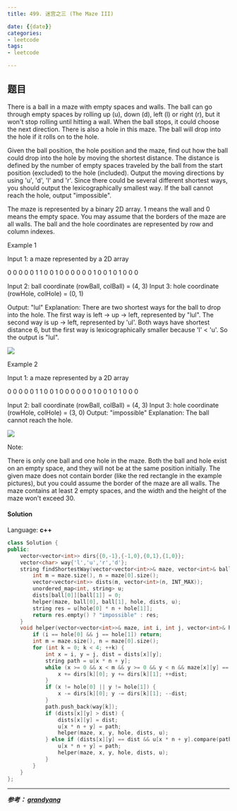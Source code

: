 ```yaml
---
title: 499. 迷宫之三 (The Maze III)

date: {{date}}
categories:
- leetcode
tags:
- leetcode

---
```

## 题目
There is a ball in a maze with empty spaces and walls. The ball can go through empty spaces by rolling up (u), down (d), left (l) or right (r), but it won't stop rolling until hitting a wall. When the ball stops, it could choose the next direction. There is also a hole in this maze. The ball will drop into the hole if it rolls on to the hole.

Given the ball position, the hole position and the maze, find out how the ball could drop into the hole by moving the shortest distance. The distance is defined by the number of empty spaces traveled by the ball from the start position (excluded) to the hole (included). Output the moving directions by using 'u', 'd', 'l' and 'r'. Since there could be several different shortest ways, you should output the lexicographically smallest way. If the ball cannot reach the hole, output "impossible".

The maze is represented by a binary 2D array. 1 means the wall and 0 means the empty space. You may assume that the borders of the maze are all walls. The ball and the hole coordinates are represented by row and column indexes.

Example 1

Input 1: a maze represented by a 2D array

0 0 0 0 0
1 1 0 0 1
0 0 0 0 0
0 1 0 0 1
0 1 0 0 0

Input 2: ball coordinate (rowBall, colBall) = (4, 3)
Input 3: hole coordinate (rowHole, colHole) = (0, 1)

Output: "lul"
Explanation: There are two shortest ways for the ball to drop into the hole.
The first way is left -> up -> left, represented by "lul".
The second way is up -> left, represented by 'ul'.
Both ways have shortest distance 6, but the first way is lexicographically smaller because 'l' < 'u'. So the output is "lul".


![](https://leetcode.com/static/images/problemset/maze_2_example_1.png)

Example 2

Input 1: a maze represented by a 2D array

0 0 0 0 0
1 1 0 0 1
0 0 0 0 0
0 1 0 0 1
0 1 0 0 0

Input 2: ball coordinate (rowBall, colBall) = (4, 3)
Input 3: hole coordinate (rowHole, colHole) = (3, 0)
Output: "impossible"
Explanation: The ball cannot reach the hole.

![](https://leetcode.com/static/images/problemset/maze_2_example_2.png)
 

Note:

There is only one ball and one hole in the maze.
Both the ball and hole exist on an empty space, and they will not be at the same position initially.
The given maze does not contain border (like the red rectangle in the example pictures), but you could assume the border of the maze are all walls.
The maze contains at least 2 empty spaces, and the width and the height of the maze won't exceed 30.


#### Solution

Language: **c++**
```c++
class Solution {
public:
    vector<vector<int>> dirs{{0,-1},{-1,0},{0,1},{1,0}};
    vector<char> way{'l','u','r','d'};
    string findShortestWay(vector<vector<int>>& maze, vector<int>& ball, vector<int>& hole) {
        int m = maze.size(), n = maze[0].size();
        vector<vector<int>> dists(m, vector<int>(n, INT_MAX));
        unordered_map<int, string> u;
        dists[ball[0]][ball[1]] = 0;
        helper(maze, ball[0], ball[1], hole, dists, u);
        string res = u[hole[0] * n + hole[1]];
        return res.empty() ? "impossible" : res;
    }
    void helper(vector<vector<int>>& maze, int i, int j, vector<int>& hole, vector<vector<int>>& dists, unordered_map<int, string>& u) {
        if (i == hole[0] && j == hole[1]) return;
        int m = maze.size(), n = maze[0].size();
        for (int k = 0; k < 4; ++k) {
            int x = i, y = j, dist = dists[x][y];
            string path = u[x * n + y];
            while (x >= 0 && x < m && y >= 0 && y < n && maze[x][y] == 0 && (x != hole[0] || y != hole[1])) {
                x += dirs[k][0]; y += dirs[k][1]; ++dist;
            }
            if (x != hole[0] || y != hole[1]) {
                x -= dirs[k][0]; y -= dirs[k][1]; --dist;
            }
            path.push_back(way[k]);
            if (dists[x][y] > dist) {
                dists[x][y] = dist;
                u[x * n + y] = path;
                helper(maze, x, y, hole, dists, u);
            } else if (dists[x][y] == dist && u[x * n + y].compare(path) > 0) {
                u[x * n + y] = path;
                helper(maze, x, y, hole, dists, u);
            }
        }
    }
};
```

---
***参考：
[grandyang](https://www.cnblogs.com/grandyang/p/6746528.html)***
